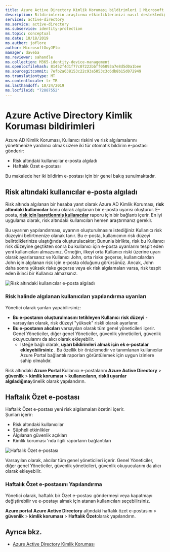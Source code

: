 ```yaml
---
title: Azure Active Directory Kimlik Koruması bildirimleri | Microsoft Docs
description: Bildirimlerin araştırma etkinliklerinizi nasıl desteklediğini öğrenin.
services: active-directory
ms.service: active-directory
ms.subservice: identity-protection
ms.topic: conceptual
ms.date: 10/18/2019
ms.author: joflore
author: MicrosoftGuyJFlo
manager: daveba
ms.reviewer: sahandle
ms.collection: M365-identity-device-management
ms.openlocfilehash: 81452f4d1f77c07222bbff05093a7e8d5d0a1bee
ms.sourcegitcommit: 7efb2a638153c22c93a5053c3c6db8b15d072949
ms.translationtype: MT
ms.contentlocale: tr-TR
ms.lasthandoff: 10/24/2019
ms.locfileid: "72887552"
---
```

# <a name="azure-active-directory-identity-protection-notifications"></a>Azure Active Directory Kimlik Koruması bildirimleri

Azure AD Kimlik Koruması, Kullanıcı riskini ve risk algılamalarını yönetmenize yardımcı olmak üzere iki tür otomatik bildirim e-postası gönderir:

- Risk altındaki kullanıcılar e-posta algıladı
- Haftalık Özet e-postası

Bu makalede her iki bildirim e-postası için bir genel bakış sunulmaktadır.

## <a name="users-at-risk-detected-email"></a>Risk altındaki kullanıcılar e-posta algıladı

Risk altında algılanan bir hesaba yanıt olarak Azure AD Kimlik Koruması, **risk altındaki kullanıcılar** konu olarak algılanan bir e-posta uyarısı oluşturur. E-posta, **[risk için Işaretlenmiş kullanıcılar](../reports-monitoring/concept-user-at-risk.md)** raporu için bir bağlantı içerir. En iyi uygulama olarak, risk altındaki kullanıcıları hemen araştırmanız gerekir.

Bu uyarının yapılandırması, uyarının oluşturulmasını istediğiniz Kullanıcı risk düzeyini belirtmenize olanak tanır. Bu e-posta, kullanıcının risk düzeyi belirtdiklerinize ulaştığında oluşturulacaktır; Bununla birlikte, risk bu Kullanıcı risk düzeyine geçtikten sonra bu kullanıcı için e-posta uyarılarını tespit eden yeni kullanıcıları almazsınız. Örneğin, ilkeyi orta Kullanıcı riski üzerine uyarı olarak ayarlarsanız ve Kullanıcı John, orta riske geçerse, kullanıcılardan John için algılanan risk için e-posta olduğunu görürsünüz. Ancak, John daha sonra yüksek riske geçerse veya ek risk algılamaları varsa, risk tespit eden ikinci bir Kullanıcı almazsınız.

![Risk altındaki kullanıcılar e-posta algıladı](./media/howto-identity-protection-configure-notifications/01.png)

### <a name="configure-users-at-risk-detected-alerts"></a>Risk halinde algılanan kullanıcıları yapılandırma uyarıları

Yönetici olarak şunları yapabilirsiniz:

- **Bu e-postanın oluşturulmasını tetikleyen Kullanıcı risk düzeyi** -varsayılan olarak, risk düzeyi "yüksek" riskli olarak ayarlanır.
- **Bu e-postanın alıcıları** varsayılan olarak tüm genel yöneticileri içerir. Genel Yöneticiler, diğer genel Yöneticiler, güvenlik yöneticileri, güvenlik okuyucularını da alıcı olarak ekleyebilir.
   - İsteğe bağlı olarak, **uyarı bildirimleri almak için ek e-postalar ekleyebilirsiniz** . Bu özellik bir önizlemedir ve tanımlanan kullanıcılar Azure Portal bağlantılı raporları görüntülemek için uygun izinlere sahip olmalıdır.

Risk altındaki **Azure Portal** Kullanıcı e-postalarını **Azure Active Directory** > **güvenlik** > **kimlik koruması** > **kullanıcıların, riskli uyarılar algıladığına**yönelik olarak yapılandırın.

## <a name="weekly-digest-email"></a>Haftalık Özet e-postası

Haftalık Özet e-postası yeni risk algılamaları özetini içerir.  
Şunları içerir:

- Risk altındaki kullanıcılar
- Şüpheli etkinlikler
- Algılanan güvenlik açıkları
- Kimlik koruması 'nda ilgili raporların bağlantıları

![Haftalık Özet e-postası](./media/howto-identity-protection-configure-notifications/400.png)

Varsayılan olarak, alıcılar tüm genel yöneticileri içerir. Genel Yöneticiler, diğer genel Yöneticiler, güvenlik yöneticileri, güvenlik okuyucularını da alıcı olarak ekleyebilir.

### <a name="configure-weekly-digest-email"></a>Haftalık Özet e-postasını Yapılandırma

Yönetici olarak, haftalık bir Özet e-postası göndermeyi veya kapatmayı değiştirebilir ve e-postayı almak için atanan kullanıcıları seçebilirsiniz.

**Azure portal** **Azure Active Directory** altındaki haftalık özet e-postasını > **güvenlik** > **kimlik koruması** > **Haftalık Özet**olarak yapılandırın.

## <a name="see-also"></a>Ayrıca bkz.

- [Azure Active Directory Kimlik Koruması](../active-directory-identityprotection.md)
